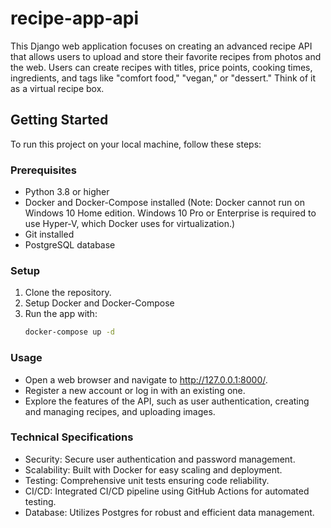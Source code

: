 # recipe-app-api
This Django web application focuses on creating an advanced recipe API that allows users to upload and store their favorite recipes from photos and the web. Users can create recipes with titles, price points, cooking times, ingredients, and tags like "comfort food," "vegan," or "dessert." Think of it as a virtual recipe box.

## Getting Started

To run this project on your local machine, follow these steps:

### Prerequisites

- Python 3.8 or higher
- Docker and Docker-Compose installed (Note: Docker cannot run on Windows 10 Home edition. Windows 10 Pro or Enterprise is required to use Hyper-V, which Docker uses for virtualization.)
- Git installed
- PostgreSQL database

### Setup

1. Clone the repository.
2. Setup Docker and Docker-Compose
3. Run the app with:
   ```bash
   docker-compose up -d

### Usage
- Open a web browser and navigate to http://127.0.0.1:8000/.
- Register a new account or log in with an existing one.
- Explore the features of the API, such as user authentication, creating and managing recipes, and uploading images.

### Technical Specifications
- Security: Secure user authentication and password management.
- Scalability: Built with Docker for easy scaling and deployment.
- Testing: Comprehensive unit tests ensuring code reliability.
- CI/CD: Integrated CI/CD pipeline using GitHub Actions for automated testing.
- Database: Utilizes Postgres for robust and efficient data management.

